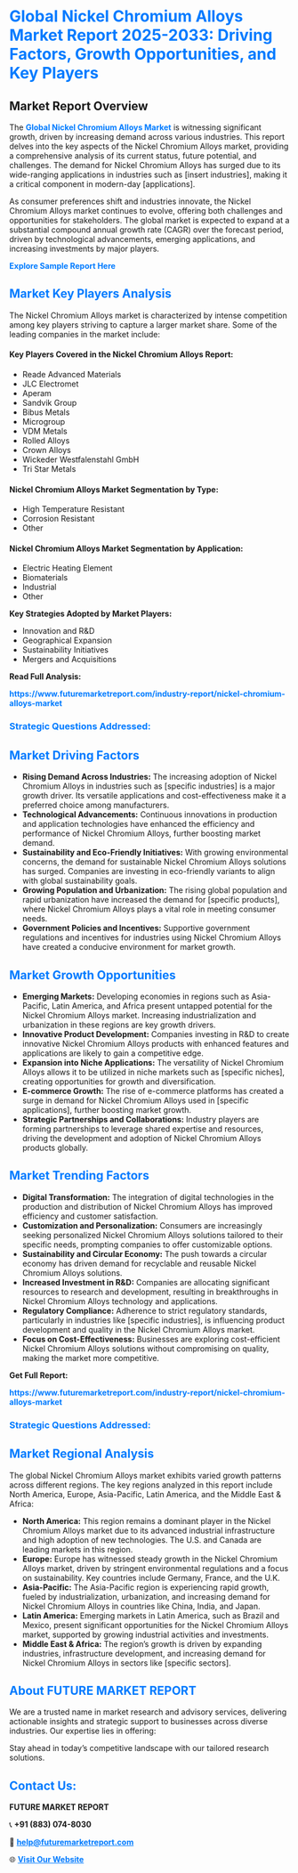 <h1 style="color: #007BFF;">Global Nickel Chromium Alloys Market Report 2025-2033: Driving Factors, Growth Opportunities, and Key Players</h1>

<section id="overview">
<h2>Market Report Overview</h2>
<p>The <a href="https://www.futuremarketreport.com/industry-report/nickel-chromium-alloys-market" style="color: #007BFF; text-decoration: none;"><strong>Global Nickel Chromium Alloys Market</strong></a> is witnessing significant growth, driven by increasing demand across various industries. This report delves into the key aspects of the Nickel Chromium Alloys market, providing a comprehensive analysis of its current status, future potential, and challenges. The demand for Nickel Chromium Alloys has surged due to its wide-ranging applications in industries such as [insert industries], making it a critical component in modern-day [applications].</p>
<p>As consumer preferences shift and industries innovate, the Nickel Chromium Alloys market continues to evolve, offering both challenges and opportunities for stakeholders. The global market is expected to expand at a substantial compound annual growth rate (CAGR) over the forecast period, driven by technological advancements, emerging applications, and increasing investments by major players.</p>
</section>

<section id="overview">
<p><a href="https://www.futuremarketreport.com/request-sample/reportId=59596" style="color: #007BFF; text-decoration: none;"><strong>Explore Sample Report Here</strong></a></p>
</section>

<section id="key-players">
<h2 style="color: #007BFF;">Market Key Players Analysis</h2>
<p>The Nickel Chromium Alloys market is characterized by intense competition among key players striving to capture a larger market share. Some of the leading companies in the market include:</p>
<h4>Key Players Covered in the Nickel Chromium Alloys Report:</h4>
<ul><li>Reade Advanced Materials</li><li>JLC Electromet</li><li>Aperam</li><li>Sandvik Group</li><li>Bibus Metals</li><li>Microgroup</li><li>VDM Metals</li><li>Rolled Alloys</li><li>Crown Alloys</li><li>Wickeder Westfalenstahl GmbH</li><li>Tri Star Metals</li></ul>
<h4>Nickel Chromium Alloys Market Segmentation by Type:</h4>
<ul><li>High Temperature Resistant</li><li>Corrosion Resistant</li><li>Other</li></ul>

<h4>Nickel Chromium Alloys Market Segmentation by Application:</h4>
<ul><li>Electric Heating Element</li><li>Biomaterials</li><li>Industrial</li><li>Other</li></ul>
<p><strong>Key Strategies Adopted by Market Players:</strong></p>
<ul>
<li>Innovation and R&D</li>
<li>Geographical Expansion</li>
<li>Sustainability Initiatives</li>
<li>Mergers and Acquisitions</li>
</ul>
</section>

<section>
<p><strong>Read Full Analysis: </strong></p><a href="https://www.futuremarketreport.com/industry-report/nickel-chromium-alloys-market" style="color: #007BFF; text-decoration: none;"><strong>https://www.futuremarketreport.com/industry-report/nickel-chromium-alloys-market</strong></a>
<h3 style="color: #007BFF;">Strategic Questions Addressed:</h3>
</section>

<section id="driving-factors">
<h2 style="color: #007BFF;">Market Driving Factors</h2>
<ul>
<li><strong>Rising Demand Across Industries:</strong> The increasing adoption of Nickel Chromium Alloys in industries such as [specific industries] is a major growth driver. Its versatile applications and cost-effectiveness make it a preferred choice among manufacturers.</li>
<li><strong>Technological Advancements:</strong> Continuous innovations in production and application technologies have enhanced the efficiency and performance of Nickel Chromium Alloys, further boosting market demand.</li>
<li><strong>Sustainability and Eco-Friendly Initiatives:</strong> With growing environmental concerns, the demand for sustainable Nickel Chromium Alloys solutions has surged. Companies are investing in eco-friendly variants to align with global sustainability goals.</li>
<li><strong>Growing Population and Urbanization:</strong> The rising global population and rapid urbanization have increased the demand for [specific products], where Nickel Chromium Alloys plays a vital role in meeting consumer needs.</li>
<li><strong>Government Policies and Incentives:</strong> Supportive government regulations and incentives for industries using Nickel Chromium Alloys have created a conducive environment for market growth.</li>
</ul>
</section>

<section id="growth-opportunities">
<h2 style="color: #007BFF;">Market Growth Opportunities</h2>
<ul>
<li><strong>Emerging Markets:</strong> Developing economies in regions such as Asia-Pacific, Latin America, and Africa present untapped potential for the Nickel Chromium Alloys market. Increasing industrialization and urbanization in these regions are key growth drivers.</li>
<li><strong>Innovative Product Development:</strong> Companies investing in R&D to create innovative Nickel Chromium Alloys products with enhanced features and applications are likely to gain a competitive edge.</li>
<li><strong>Expansion into Niche Applications:</strong> The versatility of Nickel Chromium Alloys allows it to be utilized in niche markets such as [specific niches], creating opportunities for growth and diversification.</li>
<li><strong>E-commerce Growth:</strong> The rise of e-commerce platforms has created a surge in demand for Nickel Chromium Alloys used in [specific applications], further boosting market growth.</li>
<li><strong>Strategic Partnerships and Collaborations:</strong> Industry players are forming partnerships to leverage shared expertise and resources, driving the development and adoption of Nickel Chromium Alloys products globally.</li>
</ul>
</section>

<section id="trending-factors">
<h2 style="color: #007BFF;">Market Trending Factors</h2>
<ul>
<li><strong>Digital Transformation:</strong> The integration of digital technologies in the production and distribution of Nickel Chromium Alloys has improved efficiency and customer satisfaction.</li>
<li><strong>Customization and Personalization:</strong> Consumers are increasingly seeking personalized Nickel Chromium Alloys solutions tailored to their specific needs, prompting companies to offer customizable options.</li>
<li><strong>Sustainability and Circular Economy:</strong> The push towards a circular economy has driven demand for recyclable and reusable Nickel Chromium Alloys solutions.</li>
<li><strong>Increased Investment in R&D:</strong> Companies are allocating significant resources to research and development, resulting in breakthroughs in Nickel Chromium Alloys technology and applications.</li>
<li><strong>Regulatory Compliance:</strong> Adherence to strict regulatory standards, particularly in industries like [specific industries], is influencing product development and quality in the Nickel Chromium Alloys market.</li>
<li><strong>Focus on Cost-Effectiveness:</strong> Businesses are exploring cost-efficient Nickel Chromium Alloys solutions without compromising on quality, making the market more competitive.</li>
</ul>
</section>

<section>
<p><strong>Get Full Report: </strong></p><a href="https://www.futuremarketreport.com/industry-report/nickel-chromium-alloys-market" style="color: #007BFF; text-decoration: none;"><strong>https://www.futuremarketreport.com/industry-report/nickel-chromium-alloys-market</strong></a>
<h3 style="color: #007BFF;">Strategic Questions Addressed:</h3>
</section>


<section id="regional-analysis">
<h2 style="color: #007BFF;">Market Regional Analysis</h2>
<p>The global Nickel Chromium Alloys market exhibits varied growth patterns across different regions. The key regions analyzed in this report include North America, Europe, Asia-Pacific, Latin America, and the Middle East & Africa:</p>
<ul>
<li><strong>North America:</strong> This region remains a dominant player in the Nickel Chromium Alloys market due to its advanced industrial infrastructure and high adoption of new technologies. The U.S. and Canada are leading markets in this region.</li>
<li><strong>Europe:</strong> Europe has witnessed steady growth in the Nickel Chromium Alloys market, driven by stringent environmental regulations and a focus on sustainability. Key countries include Germany, France, and the U.K.</li>
<li><strong>Asia-Pacific:</strong> The Asia-Pacific region is experiencing rapid growth, fueled by industrialization, urbanization, and increasing demand for Nickel Chromium Alloys in countries like China, India, and Japan.</li>
<li><strong>Latin America:</strong> Emerging markets in Latin America, such as Brazil and Mexico, present significant opportunities for the Nickel Chromium Alloys market, supported by growing industrial activities and investments.</li>
<li><strong>Middle East & Africa:</strong> The region’s growth is driven by expanding industries, infrastructure development, and increasing demand for Nickel Chromium Alloys in sectors like [specific sectors].</li>
</ul>
</section>

<footer>
<h2 style="color: #007BFF;">About FUTURE MARKET REPORT</h2>
<p>We are a trusted name in market research and advisory services, delivering actionable insights and strategic support to businesses across diverse industries. Our expertise lies in offering:</p>

<p>Stay ahead in today’s competitive landscape with our tailored research solutions.</p>

<h2 style="color: #007BFF;">Contact Us:</h2>
<p><strong>FUTURE MARKET REPORT</strong></p>
<p>📞 <strong>+91 (883) 074-8030</strong></p>
<p>📧 <strong><a href="mailto:help@futuremarketreport.com" style="color: #007BFF;">help@futuremarketreport.com</a></strong></p>
<p>🌐 <strong><a href="https://www.futuremarketreport.com/" style="color: #007BFF;">Visit Our Website</a></strong></p>
</footer>